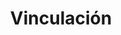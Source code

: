 ---
layout: page
title: Vinculación
nav: true
nav_order: 4
dropdown: true
children: 
    - title: Acuerdos de colaboración
      permalink: /vinculacion/
    - title: divider
    - title: Encuesta para empleadores y especialistas
      permalink: /encuestas/
---